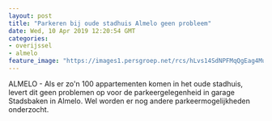 ```yaml
---
layout: post
title: "Parkeren bij oude stadhuis Almelo geen probleem"
date: Wed, 10 Apr 2019 12:20:54 GMT
categories: 
- overijssel 
- almelo 
feature_image: "https://images1.persgroep.net/rcs/hLvs14SdNPFMqQgEag4MuCb7tKQ/diocontent/100710419/_fitwidth/400/?appId=21791a8992982cd8da851550a453bd7f&quality=0.7"
---
```


ALMELO - Als er zo'n 100 appartementen komen in het oude stadhuis, levert dit geen problemen op voor de parkeergelegenheid in garage Stadsbaken in Almelo. Wel worden er nog andere parkeermogelijkheden onderzocht.
